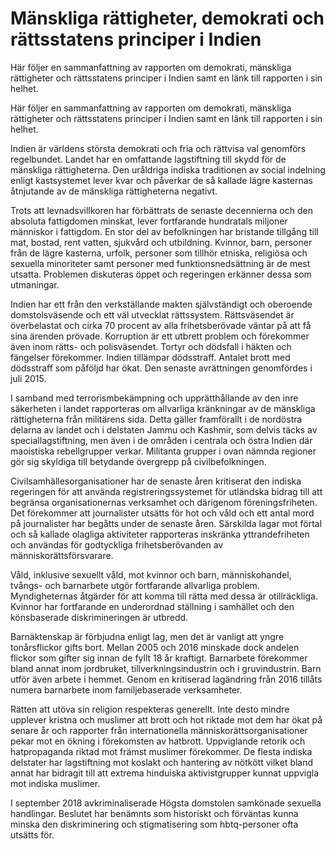# Mänskliga rättigheter, demokrati och rättsstatens principer i Indien

Här följer en sammanfattning av rapporten om demokrati, mänskliga rättigheter och rättsstatens principer i Indien samt en länk till rapporten i sin helhet.

Här följer en sammanfattning av rapporten om demokrati, mänskliga rättigheter och rättsstatens principer i Indien samt en länk till rapporten i sin helhet.

Indien är världens största demokrati och fria och rättvisa val genomförs regelbundet. Landet har en omfattande lagstiftning till skydd för de mänskliga rättigheterna. Den uråldriga indiska traditionen av social indelning enligt kastsystemet lever kvar och påverkar de så kallade lägre kasternas åtnjutande av de mänskliga rättigheterna negativt.

Trots att levnadsvillkoren har förbättrats de senaste decennierna och den absoluta fattigdomen minskat, lever fortfarande hundratals miljoner människor i fattigdom. En stor del av befolkningen har bristande tillgång till mat, bostad, rent vatten, sjukvård och utbildning. Kvinnor, barn, personer från de lägre kasterna, urfolk, personer som tillhör etniska, religiösa och sexuella minoriteter samt personer med funktionsnedsättning är de mest utsatta. Problemen diskuteras öppet och regeringen erkänner dessa som utmaningar.

Indien har ett från den verkställande makten självständigt och oberoende domstolsväsende och ett väl utvecklat rättssystem. Rättsväsendet är överbelastat och cirka 70 procent av alla frihetsberövade väntar på att få sina ärenden prövade. Korruption är ett utbrett problem och förekommer även inom rätts- och polisväsendet. Tortyr och dödsfall i häkten och fängelser förekommer. Indien tillämpar dödsstraff. Antalet brott med dödsstraff som påföljd har ökat. Den senaste avrättningen genomfördes i juli 2015.

I samband med terrorismbekämpning och upprätthållande av den inre säkerheten i landet rapporteras om allvarliga kränkningar av de mänskliga rättigheterna från militärens sida. Detta gäller framförallt i de nordöstra delarna av landet och i delstaten Jammu och Kashmir, som delvis täcks av speciallagstiftning, men även i de områden i centrala och östra Indien där maoistiska rebellgrupper verkar. Militanta grupper i ovan nämnda regioner gör sig skyldiga till betydande övergrepp på civilbefolkningen.

Civilsamhällesorganisationer har de senaste åren kritiserat den indiska regeringen för att använda registreringssystemet för utländska bidrag till att begränsa organisationernas verksamhet och därigenom föreningsfriheten. Det förekommer att journalister utsätts för hot och våld och ett antal mord på journalister har begåtts under de senaste åren. Särskilda lagar mot förtal och så kallade olagliga aktiviteter rapporteras inskränka yttrandefriheten och användas för godtyckliga frihetsberövanden av människorättsförsvarare.

Våld, inklusive sexuellt våld, mot kvinnor och barn, människohandel, tvångs- och barnarbete utgör fortfarande allvarliga problem. Myndigheternas åtgärder för att komma till rätta med dessa är otillräckliga. Kvinnor har fortfarande en underordnad ställning i samhället och den könsbaserade diskrimineringen är utbredd.

Barnäktenskap är förbjudna enligt lag, men det är vanligt att yngre tonårsflickor gifts bort. Mellan 2005 och 2016 minskade dock andelen flickor som gifter sig innan de fyllt 18 år kraftigt. Barnarbete förekommer bland annat inom jordbruket, tillverkningsindustrin och i gruvindustrin. Barn utför även arbete i hemmet. Genom en kritiserad lagändring från 2016 tillåts numera barnarbete inom familjebaserade verksamheter.

Rätten att utöva sin religion respekteras generellt. Inte desto mindre upplever kristna och muslimer att brott och hot riktade mot dem har ökat på senare år och rapporter från internationella människorättsorganisationer pekar mot en ökning i förekomsten av hatbrott. Uppviglande retorik och hatpropaganda riktad mot främst muslimer förekommer. De flesta indiska delstater har lagstiftning mot koslakt och hantering av nötkött vilket bland annat har bidragit till att extrema hinduiska aktivistgrupper kunnat uppvigla mot indiska muslimer.

I september 2018 avkriminaliserade Högsta domstolen samkönade sexuella handlingar. Beslutet har benämnts som historiskt och förväntas kunna minska den diskriminering och stigmatisering som hbtq-personer ofta utsätts för.
